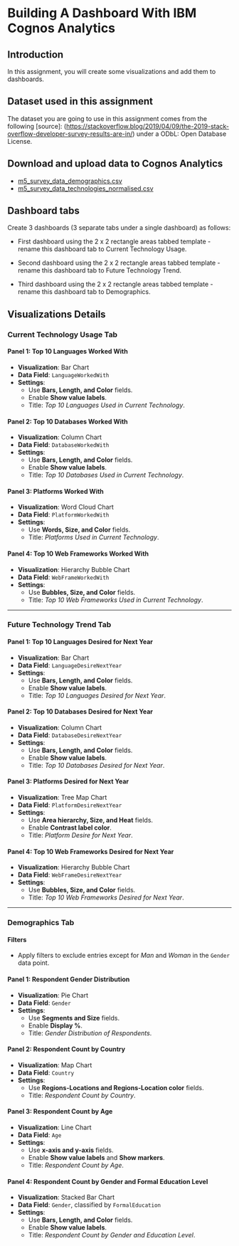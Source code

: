 # Building A Dashboard With IBM Cognos Analytics

## Introduction

In this assignment, you will create some visualizations and add them to dashboards.

## Dataset used in this assignment

The dataset you are going to use in this assignment comes from the following [source]: (https://stackoverflow.blog/2019/04/09/the-2019-stack-overflow-developer-survey-results-are-in/) under a ODbL: Open Database License.

## Download and upload data to Cognos Analytics

- [m5_survey_data_demographics.csv](https://cf-courses-data.s3.us.cloud-object-storage.appdomain.cloud/IBM-DA0321EN-SkillsNetwork/LargeData/m5_survey_data_demographics.csv)
- [m5_survey_data_technologies_normalised.csv](https://cf-courses-data.s3.us.cloud-object-storage.appdomain.cloud/IBM-DA0321EN-SkillsNetwork/LargeData/m5_survey_data_technologies_normalised.csv)

## Dashboard tabs

Create 3 dashboards (3 separate tabs under a single dashboard) as follows:

- First dashboard using the 2 x 2 rectangle areas tabbed template - rename this dashboard tab to Current Technology Usage.

- Second dashboard using the 2 x 2 rectangle areas tabbed template - rename this dashboard tab to Future Technology Trend.

- Third dashboard using the 2 x 2 rectangle areas tabbed template - rename this dashboard tab to Demographics.

## Visualizations Details

### Current Technology Usage Tab

#### Panel 1: Top 10 Languages Worked With

- **Visualization**: Bar Chart
- **Data Field**: `LanguageWorkedWith`
- **Settings**:
  - Use **Bars, Length, and Color** fields.
  - Enable **Show value labels**.
  - Title: _Top 10 Languages Used in Current Technology_.

#### Panel 2: Top 10 Databases Worked With

- **Visualization**: Column Chart
- **Data Field**: `DatabaseWorkedWith`
- **Settings**:
  - Use **Bars, Length, and Color** fields.
  - Enable **Show value labels**.
  - Title: _Top 10 Databases Used in Current Technology_.

#### Panel 3: Platforms Worked With

- **Visualization**: Word Cloud Chart
- **Data Field**: `PlatformWorkedWith`
- **Settings**:
  - Use **Words, Size, and Color** fields.
  - Title: _Platforms Used in Current Technology_.

#### Panel 4: Top 10 Web Frameworks Worked With

- **Visualization**: Hierarchy Bubble Chart
- **Data Field**: `WebFrameWorkedWith`
- **Settings**:
  - Use **Bubbles, Size, and Color** fields.
  - Title: _Top 10 Web Frameworks Used in Current Technology_.

---

### Future Technology Trend Tab

#### Panel 1: Top 10 Languages Desired for Next Year

- **Visualization**: Bar Chart
- **Data Field**: `LanguageDesireNextYear`
- **Settings**:
  - Use **Bars, Length, and Color** fields.
  - Enable **Show value labels**.
  - Title: _Top 10 Languages Desired for Next Year_.

#### Panel 2: Top 10 Databases Desired for Next Year

- **Visualization**: Column Chart
- **Data Field**: `DatabaseDesireNextYear`
- **Settings**:
  - Use **Bars, Length, and Color** fields.
  - Enable **Show value labels**.
  - Title: _Top 10 Databases Desired for Next Year_.

#### Panel 3: Platforms Desired for Next Year

- **Visualization**: Tree Map Chart
- **Data Field**: `PlatformDesireNextYear`
- **Settings**:
  - Use **Area hierarchy, Size, and Heat** fields.
  - Enable **Contrast label color**.
  - Title: _Platform Desire for Next Year_.

#### Panel 4: Top 10 Web Frameworks Desired for Next Year

- **Visualization**: Hierarchy Bubble Chart
- **Data Field**: `WebFrameDesireNextYear`
- **Settings**:
  - Use **Bubbles, Size, and Color** fields.
  - Title: _Top 10 Web Frameworks Desired for Next Year_.

---

### Demographics Tab

#### Filters

- Apply filters to exclude entries except for _Man_ and _Woman_ in the `Gender` data point.

#### Panel 1: Respondent Gender Distribution

- **Visualization**: Pie Chart
- **Data Field**: `Gender`
- **Settings**:
  - Use **Segments and Size** fields.
  - Enable **Display %**.
  - Title: _Gender Distribution of Respondents_.

#### Panel 2: Respondent Count by Country

- **Visualization**: Map Chart
- **Data Field**: `Country`
- **Settings**:
  - Use **Regions-Locations and Regions-Location color** fields.
  - Title: _Respondent Count by Country_.

#### Panel 3: Respondent Count by Age

- **Visualization**: Line Chart
- **Data Field**: `Age`
- **Settings**:
  - Use **x-axis and y-axis** fields.
  - Enable **Show value labels** and **Show markers**.
  - Title: _Respondent Count by Age_.

#### Panel 4: Respondent Count by Gender and Formal Education Level

- **Visualization**: Stacked Bar Chart
- **Data Field**: `Gender`, classified by `FormalEducation`
- **Settings**:
  - Use **Bars, Length, and Color** fields.
  - Enable **Show value labels**.
  - Title: _Respondent Count by Gender and Education Level_.
